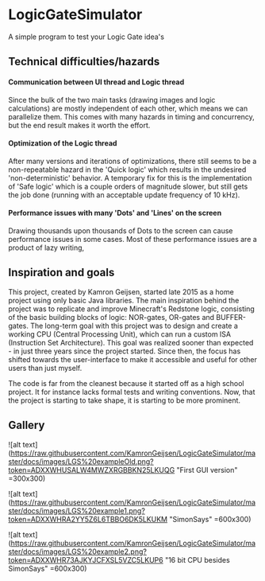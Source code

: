 # LogicGateSimulator
A simple program to test your Logic Gate idea's

## Technical difficulties/hazards
#### Communication between UI thread and Logic thread 
Since the bulk of the two main tasks (drawing images and logic calculations) are mostly independent of each other, which means we can parallelize them. This comes with many hazards in timing and concurrency, but the end result makes it worth the effort.

#### Optimization of the Logic thread
After many versions and iterations of optimizations, there still seems to be a non-repeatable hazard in the 'Quick logic' which results in the undesired 'non-deterministic' behavior. A temporary fix for this is the implementation of 'Safe logic' which is a couple orders of magnitude slower, but still gets the job done (running with an acceptable update frequency of 10 kHz).

#### Performance issues with many 'Dots' and 'Lines' on the screen
Drawing thousands upon thousands of Dots to the screen can cause performance issues in some cases. Most of these performance issues are a product of lazy writing, 

## Inspiration and goals
This project, created by Kamron Geijsen, started late 2015 as a home project using only basic Java libraries. The main inspiration behind the project was to replicate and improve Minecraft's Redstone logic, consisting of the basic building blocks of logic: NOR-gates, OR-gates and BUFFER-gates.
The long-term goal with this project was to design and create a working CPU (Central Processing Unit), which can run a custom ISA (Instruction Set Architecture). This goal was realized sooner than expected - in just three years since the project started. 
Since then, the focus has shifted towards the user-interface to make it accessible and useful for other users than just myself.

The code is far from the cleanest because it started off as a high school project. It for instance lacks formal tests and writing conventions. Now, that the project is starting to take shape, it is starting to be more prominent.

## Gallery

![alt text](https://raw.githubusercontent.com/KamronGeijsen/LogicGateSimulator/master/docs/images/LGS%20exampleOld.png?token=ADXXWHUSALW4MWZXRGBBKN25LKUQG "First GUI version" =300x300)

![alt text](https://raw.githubusercontent.com/KamronGeijsen/LogicGateSimulator/master/docs/images/LGS%20example1.png?token=ADXXWHRA2YY5Z6L6TBBO6DK5LKUKM "SimonSays" =600x300)

![alt text](https://raw.githubusercontent.com/KamronGeijsen/LogicGateSimulator/master/docs/images/LGS%20example2.png?token=ADXXWHR73AJKYJCFXSL5VZC5LKUP6 "16 bit CPU besides SimonSays" =600x300)